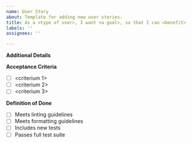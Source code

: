 ```yaml
---
name: User Story
about: Template for adding new user stories.
title: As a <type of user>, I want <a goal>, so that I can <benefit>
labels: ''
assignees: ''

---
```


**Additional Details**

**Acceptance Criteria**
 - [ ] <criterium 1>
 - [ ] <criterium 2>
 - [ ] <criterium 3>

**Definition of Done**
 - [ ] Meets linting guidelines
 - [ ] Meets formatting guidelines
 - [ ] Includes new tests
 - [ ] Passes full test suite
